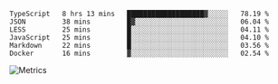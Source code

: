 <!--START_SECTION:waka-->

```text
TypeScript   8 hrs 13 mins   ███████████████████▓░░░░░   78.19 %
JSON         38 mins         █▓░░░░░░░░░░░░░░░░░░░░░░░   06.04 %
LESS         25 mins         █░░░░░░░░░░░░░░░░░░░░░░░░   04.11 %
JavaScript   25 mins         █░░░░░░░░░░░░░░░░░░░░░░░░   04.10 %
Markdown     22 mins         █░░░░░░░░░░░░░░░░░░░░░░░░   03.56 %
Docker       16 mins         ▓░░░░░░░░░░░░░░░░░░░░░░░░   02.54 %
```

<!--END_SECTION:waka-->

![Metrics](https://metrics.lecoq.io/TachibanaKimika?template=classic&base.activity=0&base.community=0&base.repositories=0&languages=1&isocalendar=1&isocalendar.duration=half-year&languages.limit=8&languages.sections=most-used&languages.colors=github&languages.threshold=0%25&languages.indepth=false&languages.recent.load=300&languages.recent.days=14&config.timezone=Asia%2FShanghai)
